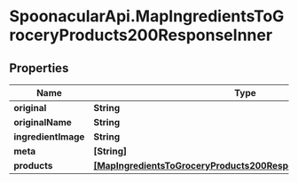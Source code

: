 # SpoonacularApi.MapIngredientsToGroceryProducts200ResponseInner

## Properties

Name | Type | Description | Notes
------------ | ------------- | ------------- | -------------
**original** | **String** |  | 
**originalName** | **String** |  | 
**ingredientImage** | **String** |  | 
**meta** | **[String]** |  | 
**products** | [**[MapIngredientsToGroceryProducts200ResponseInnerProductsInner]**](MapIngredientsToGroceryProducts200ResponseInnerProductsInner.md) |  | 


